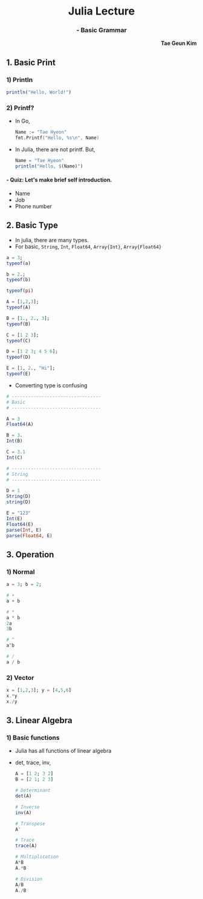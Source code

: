 <h1 style="text-align:center">Julia Lecture</h1>
<h3 style="text-align:center">- Basic Grammar</h3>
<p style="text-align:right"><b>Tae Geun Kim</b></p>

## 1. Basic Print

### 1) Println

```julia
println("Hello, World!")
```

### 2) Printf?

* In Go,
    ```Go
    Name := "Tae Hyeon"
    fmt.Printf("Hello, %s\n", Name)
    ```

* In Julia, there are not printf. But,
    ```julia
    Name = "Tae Hyeon"
    println("Hello, $(Name)")
    ```

#### - Quiz: Let's make brief self introduction.

* Name
* Job
* Phone number

## 2. Basic Type

* In julia, there are many types.
* For basic, `String`, `Int`, `Float64`, `Array{Int}`, `Array{Float64}`

```julia
a = 3;
typeof(a)

b = 2.;
typeof(b)

typeof(pi)

A = [1,2,3];
typeof(A)

B = [1., 2., 3];
typeof(B)

C = [1 2 3];
typeof(C)

D = [1 2 3; 4 5 6];
typeof(D)

E = [1, 2., "Hi"];
typeof(E)
```

* Converting type is confusing

```julia
# ---------------------------------
# Basic
# ---------------------------------

A = 3
Float64(A)

B = 3.
Int(B)

C = 3.1
Int(C)

# ---------------------------------
# String
# ---------------------------------

D = 1
String(D)
string(D)

E = "123"
Int(E)
Float64(E)
parse(Int, E)
parse(Float64, E)
```

## 3. Operation

### 1) Normal

```julia
a = 3; b = 2;

# +
a + b

# *
a * b
2a
3b

# ^
a^b

# /
a / b
```

### 2) Vector

```julia
x = [1,2,3]; y = [4,5,6]
x.*y
x./y
```

## 3. Linear Algebra

### 1) Basic functions

* Julia has all functions of linear algebra
* det, trace, inv,
	
	```julia
	A = [1 2; 3 2]
	B = [2 1; 2 3]
	
	# Determinant
	det(A)
	
	# Inverse
	inv(A)
	
	# Transpose
	A'
	
	# Trace
	trace(A)
	
	# Multiplication
	A*B
	A.*B
	
	# Division
	A/B
	A./B
	```